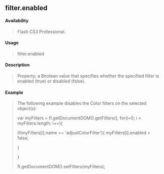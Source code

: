 ## filter.enabled

#### Availability

> Flash CS3 Professional.

#### Usage

> filter.enabled

#### Description

> Property; a Boolean value that specifies whether the specified filter is enabled (true) or disabled (false).

#### Example

> The following example disables the Color filters on the selected object(s):
>
> var myFilters = fl.getDocumentDOM().getFilters(); for(i=0; i \< myFilters.length; i++){
>
> if(myFilters\[i\].name == 'adjustColorFilter'){ myFilters\[i\].enabled = false;
>
> }
>
> }
>
> fl.getDocumentDOM().setFilters(myFilters);
